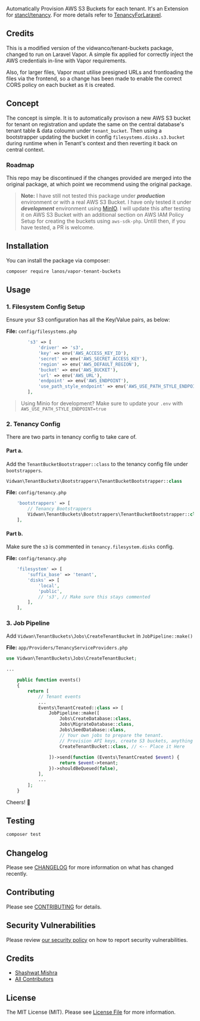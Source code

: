 Automatically Provision AWS S3 Buckets for each tenant. It's an Extension for [stancl/tenancy](https://github.com/stancl/tenancy). For more details refer to [TenancyForLaravel](https://tenancyforlaravel.com/).

## Credits

This is a modified version of the vidwanco/tenant-buckets package, changed to run on Laravel Vapor. A simple fix applied for correctly inject the AWS credentials in-line with Vapor requirements.

Also, for larger files, Vapor must utilise presigned URLs and frontloading the files via the frontend, so a change has been made to enable the correct CORS policy on each bucket as it is created.

## Concept

The concept is simple. It is to automatically provison a new AWS S3 bucket for tenant on registration and update the same on the central database's tenant table & data coloumn under `tenant_bucket`.
Then using a bootstrapper updating the bucket in config `filesystems.disks.s3.bucket` during runtime when in Tenant's context and then reverting it back on central context.

### Roadmap

This repo may be discontinued if the changes provided are merged into the original package, at which point we recommend using the original package.

> **Note:** I have still not tested this package under ***production*** environment or with a real AWS S3 Bucket. I have only tested it under ***development*** environment using [MinIO](https://min.io/). I will update this after testing it on AWS S3 Bucket with an additional section on AWS IAM Policy Setup for creating the buckets using `aws-sdk-php`. Untill then, if you have tested, a PR is welcome.

## Installation

You can install the package via composer:

```bash
composer require lanos/vapor-tenant-buckets
```

## Usage

### 1. Filesystem Config Setup

Ensure your S3 configuration has all the Key/Value pairs, as below:

**File:** `config/filesystems.php` 
```php
        's3' => [
            'driver' => 's3',
            'key' => env('AWS_ACCESS_KEY_ID'),
            'secret' => env('AWS_SECRET_ACCESS_KEY'),
            'region' => env('AWS_DEFAULT_REGION'),
            'bucket' => env('AWS_BUCKET'),
            'url' => env('AWS_URL'),
            'endpoint' => env('AWS_ENDPOINT'),
            'use_path_style_endpoint' => env('AWS_USE_PATH_STYLE_ENDPOINT', false),
        ],

```
> Using Minio for development? Make sure to update your `.env` with `AWS_USE_PATH_STYLE_ENDPOINT=true`

### 2. Tenancy Config

There are two parts in tenancy config to take care of.
#### Part **a**.

Add the `TenantBucketBootstrapper::class` to the tenancy config file under `bootstrappers`.

```php
Vidwan\TenantBuckets\Bootstrappers\TenantBucketBootstrapper::class
```

**File:** `config/tenancy.php`
```php
    'bootstrappers' => [
        // Tenancy Bootstrappers
        Vidwan\TenantBuckets\Bootstrappers\TenantBucketBootstrapper::class,
    ],
```

#### Part **b**.

Make sure the `s3` is commented in `tenancy.filesystem.disks` config.

**File:** `config/tenancy.php`
```php
    'filesystem' => [
        'suffix_base' => 'tenant',
        'disks' => [
            'local',
            'public',
            // 's3', // Make sure this stays commented
        ],
    ],
```

### 3. Job Pipeline

Add `Vidwan\TenantBuckets\Jobs\CreateTenantBucket` in `JobPipeline::make()`

**File:** `app/Providers/TenancyServiceProviders.php`
```php
use Vidwan\TenantBuckets\Jobs\CreateTenantBucket;

...

    public function events()
    {
        return [
            // Tenant events
            ...
            Events\TenantCreated::class => [
                JobPipeline::make([
                    Jobs\CreateDatabase::class,
                    Jobs\MigrateDatabase::class,
                    Jobs\SeedDatabase::class,
                    // Your own jobs to prepare the tenant.
                    // Provision API keys, create S3 buckets, anything you want!
                    CreateTenantBucket::class, // <-- Place it Here
					
                ])->send(function (Events\TenantCreated $event) {
                    return $event->tenant;
                })->shouldBeQueued(false),
            ],
            ...
        ];
    }
```

Cheers! 🥳
## Testing

```bash
composer test
```

## Changelog

Please see [CHANGELOG](CHANGELOG.md) for more information on what has changed recently.

## Contributing

Please see [CONTRIBUTING](.github/CONTRIBUTING.md) for details.

## Security Vulnerabilities

Please review [our security policy](../../security/policy) on how to report security vulnerabilities.

## Credits

- [Shashwat Mishra](https://github.com/secrethash)
- [All Contributors](../../contributors)

## License

The MIT License (MIT). Please see [License File](LICENSE.md) for more information.
